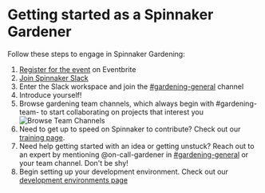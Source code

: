 # Getting started as a Spinnaker Gardener

Follow these steps to engage in Spinnaker Gardening:
1. [Register for the event](https://go.armory.io/gardening) on Eventbrite
1. [Join Spinnaker Slack](https://join.spinnaker.io)
1. Enter the Slack workspace and join the [#gardening-general](https://spinnakerteam.slack.com/archives/CV4A90DPF) channel
1. Introduce yourself!
1. Browse gardening team channels, which always begin with #gardening-team- to start collaborating on projects that interest you
![Browse Team Channels](https://p-qKFvWn.b3.n0.cdn.getcloudapp.com/items/9ZujkE8z/Image%202020-07-18%20at%209.06.08%20PM.png?v=2af37bb659a71050fab1d8fda51e82a0|width=10)
1. Need to get up to speed on Spinnaker to contribute? Check out our [training page](training.md).
1. Need help getting started with an idea or getting unstuck? Reach out to an expert by mentioning @on-call-gardener in [#gardening-general](https://spinnakerteam.slack.com/archives/CV4A90DPF) or your team channel. Don't be shy!
1. Begin setting up your development environment. Check out our [development environments page](development-environments.md)
